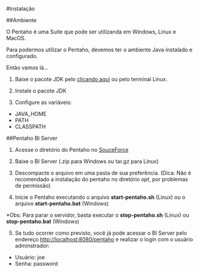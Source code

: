 #Instalação

##Ambiente

O Pentaho é uma Suite que pode ser utilizanda em Windows, Linux e MacOS.

Para podermos utilizar o Pentaho, devemos ter o ambiente Java instalado e configurado. 

Então vamos lá...

1. Baixe o pacote JDK pelo [clicando aqui](http://www.oracle.com/technetwork/pt/java/javase/downloads/index.html) ou pelo terminal Linux.

2. Instale o pacote JDK

3. Configure as variáveis:
  
  * JAVA_HOME
  * PATH
  * CLASSPATH


##Pentaho BI Server


1. Acesse o diretório do Pentaho no [SouceForce](http://sourceforge.net/projects/pentaho/files/?source=navbar)

2. Baixe o BI Server (.zip para Windows ou tar.gz para Linux)

3. Descompacte o arquivo em uma pasta de sua preferência. (Dica: Não é recomendado a instalação do pentaho no diretório *opt*, por problemas de permissão)

4. Inicie o Pentaho executando o arquivo **start-pentaho.sh** (Linux) ou o arquivo **start-pentaho.bat** (Windows)

*Obs: Para parar o servidor, basta executar o **stop-pentaho.sh** (Linux) ou **stop-pentaho.bat** (Windows)

5. Se tudo ocorrer como previsto, você já pode acessar o BI Server pelo endereço [http://localhost:8080/pentaho](http://localhost:8080/pentaho) e realizar o login com o usuário adminstrador:

  * Usuário: joe
  * Senha: password